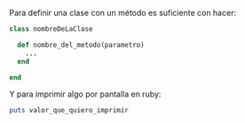 Para definir una clase con un método es suficiente con hacer:

``` ruby
class nombreDeLaClase

  def nombre_del_metodo(parametro)
    ...
  end

end
```

Y para imprimir algo por pantalla en ruby:

``` ruby
puts valor_que_quiero_imprimir
```